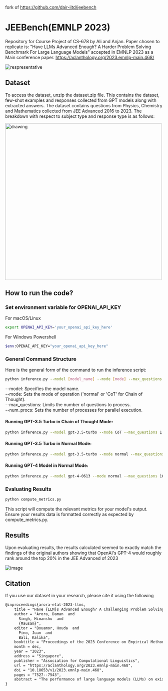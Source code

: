 fork of https://github.com/dair-iitd/jeebench

# JEEBench(EMNLP 2023)

Repository for Course Project of CS-678 by Ali and Anjan. Paper chosen to replicate is: "Have LLMs Advanced Enough? A
Harder Problem Solving Benchmark For Large Language Models" accepted in EMNLP 2023 as a Main conference
paper. https://aclanthology.org/2023.emnlp-main.468/

![respresentative](https://github.com/dair-iitd/jeebench/assets/45387992/d0d14064-bce9-4b58-ac3f-87fef18fcff3)

## Dataset

To access the dataset, unzip the dataset.zip file. This contains the dataset, few-shot examples and responses collected
from GPT models along with extracted answers.
The dataset contains questions from Physics, Chemistry and Mathematics collected from JEE Advanced 2016 to 2023. The
breakdown with respect to subject type and response type is as follows:

<img src="https://github.com/dair-iitd/jeebench/assets/45387992/592af8bc-6a5f-457e-a8d8-806046e0463a" alt="drawing" width="500"/>

## How to run the code?

### Set environment variable for OPENAI_API_KEY

For macOS/Linux

```bash
export OPENAI_API_KEY='your_openai_api_key_here'
```

For Windows Powershell

```bash
$env:OPENAI_API_KEY="your_openai_api_key_here"
```

### General Command Structure

Here is the general form of the command to run the inference script:

```bash
python inference.py --model [model_name] --mode [mode] --max_questions [number] --num_procs [number]
```

--model: Specifies the model name.<br />
--mode: Sets the mode of operation ('normal' or 'CoT' for Chain of Thought).<br />
--max_questions: Limits the number of questions to process.<br />
--num_procs: Sets the number of processes for parallel execution.<br />

#### Running GPT-3.5 Turbo in Chain of Thought Mode:

```bash
python inference.py --model gpt-3.5-turbo --mode CoT --max_questions 1 --num_procs 2
```

#### Running GPT-3.5 Turbo in Normal Mode:

```bash
python inference.py --model gpt-3.5-turbo --mode normal --max_questions 10 --num_procs 4
```

#### Running GPT-4 Model in Normal Mode:

```bash
python inference.py --model gpt-4-0613 --mode normal --max_questions 10 --num_procs 4
```

### Evaluating Results

```bash
python compute_metrics.py
```

This script will compute the relevant metrics for your model's output. Ensure your results data is formatted correctly
as expected by compute_metrics.py.

## Results

Upon evaluating results, the results calculated seemed to exactly match the findings of the original authors showing
that OpenAI's GPT-4 would roughly rank around the top 20% in the JEE Advanced of 2023

![image](https://github.com/dair-iitd/jeebench/assets/45387992/3d79ba50-d4a3-4ba5-9a84-32b74ae5a887)

## Citation

If you use our dataset in your research, please cite it using the following

```latex
@inproceedings{arora-etal-2023-llms,
    title = "Have {LLM}s Advanced Enough? A Challenging Problem Solving Benchmark For Large Language Models",
    author = "Arora, Daman  and
      Singh, Himanshu  and
      {Mausam}",
    editor = "Bouamor, Houda  and
      Pino, Juan  and
      Bali, Kalika",
    booktitle = "Proceedings of the 2023 Conference on Empirical Methods in Natural Language Processing",
    month = dec,
    year = "2023",
    address = "Singapore",
    publisher = "Association for Computational Linguistics",
    url = "https://aclanthology.org/2023.emnlp-main.468",
    doi = "10.18653/v1/2023.emnlp-main.468",
    pages = "7527--7543",
    abstract = "The performance of large language models (LLMs) on existing reasoning benchmarks has significantly improved over the past years. In response, we present JEEBench, a considerably more challenging benchmark dataset for evaluating the problem solving abilities of LLMs. We curate 515 challenging pre-engineering mathematics, physics and chemistry problems from the highly competitive IIT JEE-Advanced exam. Long-horizon reasoning on top of deep in-domain knowledge is essential for solving problems in this benchmark. Our evaluation on various open-source and proprietary models reveals that the highest performance, even after using techniques like self-consistency, self-refinement and chain-of-thought prompting, is less than 40{\%}. The typical failure modes of GPT-4, the best model, are errors in algebraic manipulation, difficulty in grounding abstract concepts into mathematical equations accurately and failure in retrieving relevant domain-specific concepts. We also observe that by mere prompting, GPT-4 is unable to assess risk introduced by negative marking for incorrect answers. For this, we develop a post-hoc confidence-thresholding method over self-consistency, which enables effective response selection. We hope that our challenging benchmark will guide future re-search in problem-solving using LLMs.",
}
```

